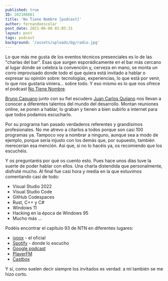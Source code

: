 ```yaml
---
published: true
ID: 202106081
title: 'No Tiene Nombre [podcast]'
author: fernandoescolar
post_date: 2021-06-08 01:05:31
layout: post
tags: podcast
background: '/assets/uploads/bg/radio.jpg'
---
```


Lo que más me gusta de los eventos técnicos presenciales es lo de las "charlas del bar". Esas que surgen esporádicamente en el bar más cercano al lugar donde se celebra la convención y, cerveza en mano, se monta un corro improvisado donde todo el que quiera está invitado a hablar o expresar su opinión sobre: tecnologías, experiencias, lo que está por venir, lo que nos gustaría viniera... sobre todo. Y eso mismo es lo que nos ofrece el podcast [No Tiene Nombre](https://www.ivoox.com/podcast-bruno-no-tiene-nombre_sq_f1277993_1.html).<!--break-->

[Bruno Capuano](https://twitter.com/elbruno) junto con su fiel escudero [Juan Carlos Quijano](https://twitter.com/jc_quijano) nos llevan a conocer a diferentes talentos del mundo del desarrollo. Montan reuniones online, se ponen a hablar, lo graban y tienen a bien subirlo a internet para que todos podamos escucharlo.

Por su programa han pasado verdaderos referentes y grandísimos profesionales. No me atrevo a citarlos a todos porque son casi 100 programas ya. Tampoco voy a nombrar a ninguno, aunque sea a modo de ejemplo, porque sería injusto con los demás que, por supuesto, también merecerían esa mención. Así que, si no lo hacéis ya, os recomiendo que los escuchéis.

Y os preguntaréis por qué os cuento esto. Pues hace unos días tuve la suerte de poder hablar con ellos. Una charla distendida que personalmente, disfruté mucho. Al final fue casi hora y media en la que estuvimos comentando casi de todo:

- Visual Studio 2022
- Visual Studio Code
- GitHub Codespaces
- Rust, C++ y C#
- Windows 11
- Hacking en la época de Windows 95
- Mucho más ...

Podéis encontrar el capítulo 93 de NTN en diferentes lugares:

- [ivoox](https://www.ivoox.com/ntn-93-de-todo-menos-lo-audios-mp3_rf_71021020_1.html) - el oficial
- [Spotify](https://open.spotify.com/episode/5gcpVg4NggSvYRkJ3Z7W72?si=3529d9ad7577442f) - donde lo escucho
- [Google podcast](https://podcasts.google.com/feed/aHR0cHM6Ly93d3cuaXZvb3guY29tL3BvZGNhc3QtYnJ1bm8tbm8tdGllbmUtbm9tYnJlX2ZnX2YxMjc3OTkzX2ZpbHRyb18xLnhtbA/episode/aHR0cHM6Ly93d3cuaXZvb3guY29tLzcxMDIxMDIw?hl=es&ved=2ahUKEwif39WMmIXxAhUCCRoKHQAvAywQieUEegQIDRAF&ep=6)
- [PlayerFM](https://player.fm/series/el-bruno-no-tiene-nombre/ntn-93-de-todo-menos-de-lo-que-vinimos-a-hablar-build-2021-rust-and-c-vs-vs-vscode-windows-11-y-mas)
- [Castbox](https://castbox.fm/episode/NTN-93---De-todo-menos-de-lo-que-vinimos-a-hablar%2C-Build-2021%2C-Rust-and-C%2B%2B%2C-VS-vs-VSCode%2C-Windows-11-y-m%C3%A1s-...-id979080-id389247786?country=es)

Y sí, como suelen decir siempre los invitados es verdad: a mí también se me hizo corto.